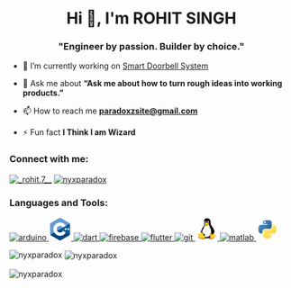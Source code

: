 <h1 align="center">Hi 👋, I'm ROHIT SINGH</h1>
<h3 align="center">"Engineer by passion. Builder by choice."</h3>

- 🔭 I’m currently working on [Smart Doorbell System](https://github.com/nyxparadox/Smart_Doorbell_Security_system)

- 💬 Ask me about **“Ask me about how to turn rough ideas into working products.”**

- 📫 How to reach me **paradoxzsite@gmail.com**

- ⚡ Fun fact **I Think I am Wizard**

<h3 align="left">Connect with me:</h3>
<p align="left">
<a href="https://instagram.com/_rohit.7__" target="blank"><img align="center" src="https://raw.githubusercontent.com/rahuldkjain/github-profile-readme-generator/master/src/images/icons/Social/instagram.svg" alt="_rohit.7__" height="30" width="40" /></a>
<a href="https://www.leetcode.com/nyxparadox" target="blank"><img align="center" src="https://raw.githubusercontent.com/rahuldkjain/github-profile-readme-generator/master/src/images/icons/Social/leet-code.svg" alt="nyxparadox" height="30" width="40" /></a>
</p>

<h3 align="left">Languages and Tools:</h3>
<p align="left"> <a href="https://www.arduino.cc/" target="_blank" rel="noreferrer"> <img src="https://cdn.worldvectorlogo.com/logos/arduino-1.svg" alt="arduino" width="40" height="40"/> </a> <a href="https://www.w3schools.com/cpp/" target="_blank" rel="noreferrer"> <img src="https://raw.githubusercontent.com/devicons/devicon/master/icons/cplusplus/cplusplus-original.svg" alt="cplusplus" width="40" height="40"/> </a> <a href="https://dart.dev" target="_blank" rel="noreferrer"> <img src="https://www.vectorlogo.zone/logos/dartlang/dartlang-icon.svg" alt="dart" width="40" height="40"/> </a> <a href="https://firebase.google.com/" target="_blank" rel="noreferrer"> <img src="https://www.vectorlogo.zone/logos/firebase/firebase-icon.svg" alt="firebase" width="40" height="40"/> </a> <a href="https://flutter.dev" target="_blank" rel="noreferrer"> <img src="https://www.vectorlogo.zone/logos/flutterio/flutterio-icon.svg" alt="flutter" width="40" height="40"/> </a> <a href="https://git-scm.com/" target="_blank" rel="noreferrer"> <img src="https://www.vectorlogo.zone/logos/git-scm/git-scm-icon.svg" alt="git" width="40" height="40"/> </a> <a href="https://www.linux.org/" target="_blank" rel="noreferrer"> <img src="https://raw.githubusercontent.com/devicons/devicon/master/icons/linux/linux-original.svg" alt="linux" width="40" height="40"/> </a> <a href="https://www.mathworks.com/" target="_blank" rel="noreferrer"> <img src="https://upload.wikimedia.org/wikipedia/commons/2/21/Matlab_Logo.png" alt="matlab" width="40" height="40"/> </a> <a href="https://www.python.org" target="_blank" rel="noreferrer"> <img src="https://raw.githubusercontent.com/devicons/devicon/master/icons/python/python-original.svg" alt="python" width="40" height="40"/> </a> </p>

<p><img align="left" src="https://github-readme-stats.vercel.app/api/top-langs?username=nyxparadox&show_icons=true&locale=en&layout=compact" alt="nyxparadox" /></p>

<p>&nbsp;<img align="center" src="https://github-readme-stats.vercel.app/api?username=nyxparadox&show_icons=true&locale=en" alt="nyxparadox" /></p>

<p><img align="center" src="https://github-readme-streak-stats.herokuapp.com/?user=nyxparadox&" alt="nyxparadox" /></p>
